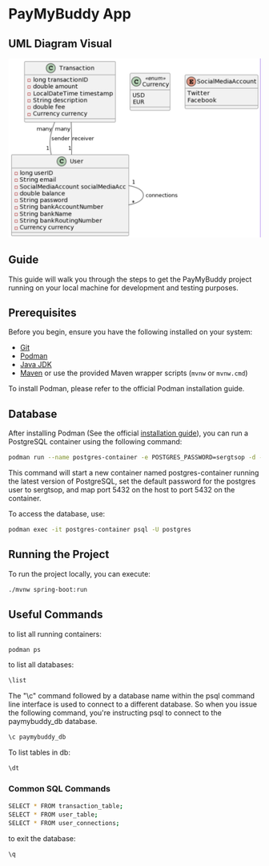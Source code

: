 # PayMyBuddy App
## UML Diagram Visual
![Image Description](src/main/resources/doc/UMLdiagram.png)

## Guide
This guide will walk you through the steps to get the PayMyBuddy project running on your local machine for development and testing purposes.

## Prerequisites

Before you begin, ensure you have the following installed on your system:

- [Git](https://git-scm.com/)
- [Podman](https://podman.io/)
- [Java JDK](https://openjdk.java.net/)
- [Maven](https://maven.apache.org/) or use the provided Maven wrapper scripts (`mvnw` or `mvnw.cmd`)

To install Podman, please refer to the official Podman installation guide.

## Database
After installing Podman (See the official [installation guide](https://podman.io/getting-started/installation)), you can run a PostgreSQL container using the following command:

```sh
podman run --name postgres-container -e POSTGRES_PASSWORD=sergtsop -d -p 5432:5432 postgres
```
This command will start a new container named postgres-container running the latest version of PostgreSQL, set the default password for the postgres user to sergtsop, and map port 5432 on the host to port 5432 on the container.

To access the database, use:

```sh
podman exec -it postgres-container psql -U postgres
```
## Running the Project
To run the project locally, you can execute:
```sh
./mvnw spring-boot:run
```

## Useful Commands

to list all running containers:
```sh
podman ps
```

to list all databases:
```sh
\list
```

The "\c" command followed by a database name within the psql command line interface is used to connect to a different database. So when you issue the following command, you're instructing psql to connect to the paymybuddy_db database.
```sh
\c paymybuddy_db
```
To list tables in db:
```sh
\dt
```
### Common SQL Commands
```sh
SELECT * FROM transaction_table;
SELECT * FROM user_table;
SELECT * FROM user_connections;
```
to exit the database:
```sh
\q
```